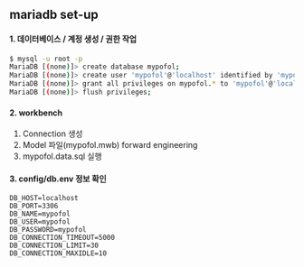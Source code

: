 ## mariadb set-up

#### 1. 데이터베이스 / 계정 생성 / 권한 작업
```sh
$ mysql -u root -p
MariaDB [(none)]> create database mypofol;
MariaDB [(none)]> create user 'mypofol'@'localhost' identified by 'mypofol';
MariaDB [(none)]> grant all privileges on mypofol.* to 'mypofol'@'localhost';
MariaDB [(none)]> flush privileges;
```

#### 2. workbench
1. Connection 생성
2. Model 파일(mypofol.mwb) forward engineering
3. mypofol.data.sql 실행

#### 3. config/db.env 정보 확인
```env
DB_HOST=localhost
DB_PORT=3306
DB_NAME=mypofol
DB_USER=mypofol
DB_PASSWORD=mypofol
DB_CONNECTION_TIMEOUT=5000
DB_CONNECTION_LIMIT=30
DB_CONNECTION_MAXIDLE=10
```

